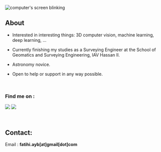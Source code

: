 ![computer's screen blinking](https://ayoubft.github.io/img/computer.gif)

## About

- Interested in interesting things: 3D computer vision, machine learning, deep learning, ...

- Currently finishing my studies as a Surveying Engineer at the School of Geomatics and Surveying Engineering, IAV Hassan II.

- Astronomy novice.
- Open to help or support in any way possible.

&nbsp;

### Find me on :

<a href="https://www.linkedin.com/in/ayoub-fatihi/" target="_blank"><img src="https://img.shields.io/badge/LinkedIn-0077B5?style=for-the-badge&logo=linkedin&logoColor=white"/></a>
<a href="https://www.github.com/ayoubft" target="_blank"><img src="https://img.shields.io/badge/GitHub-100000?style=for-the-badge&logo=github&logoColor=white"/></a>

&nbsp;

## Contact:

Email : **fatihi.ayb[at]gmail[dot]com**
